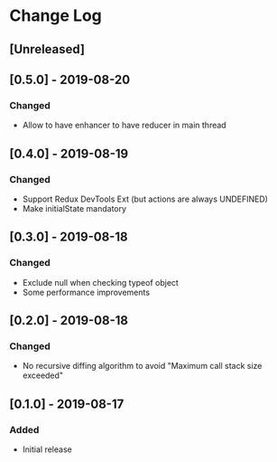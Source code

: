 # Change Log

## [Unreleased]

## [0.5.0] - 2019-08-20
### Changed
- Allow to have enhancer to have reducer in main thread

## [0.4.0] - 2019-08-19
### Changed
- Support Redux DevTools Ext (but actions are always UNDEFINED)
- Make initialState mandatory

## [0.3.0] - 2019-08-18
### Changed
- Exclude null when checking typeof object
- Some performance improvements

## [0.2.0] - 2019-08-18
### Changed
- No recursive diffing algorithm to avoid "Maximum call stack size exceeded"

## [0.1.0] - 2019-08-17
### Added
- Initial release
